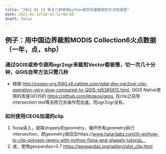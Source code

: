 ```yaml
---
title: "2021 01 12 有关几种使用python裁剪矢量数据的方式和速度"
date: 2021-01-12T16:42:12+08:00
draft: false
---
```

## 例子：用中国边界裁剪MODIS Collection6火点数据（一年，点，shp）

### 通过QGIS或命令调用ogr2ogr来裁剪Vector都极慢，切一次几十分钟，QGIS自带方法只需几秒
- 根据 http://osgeo-org.1560.x6.nabble.com/gdal-dev-ogr2ogr-clip-operation-very-slow-compared-to-QGIS-td5385612.html, QGIS Native使用的库是GEOS的 https://github.com/libgeos/geos, 在clip之前有intersection test等去除冗余操作而加速。而ogr2ogr没有。  
### 如何使用CEOS加速的clip
1. fiona读入，提取shapely的geometry，循环所有geometry执行intersection，把geometry放回去https://www.hatarilabs.com/ih-en/how-to-clip-polygon-layers-with-python-fiona-and-shapely-tutorial。 
2. 或，使用geopandas>0.7 https://geopandas.org/gallery/plot_clip.html